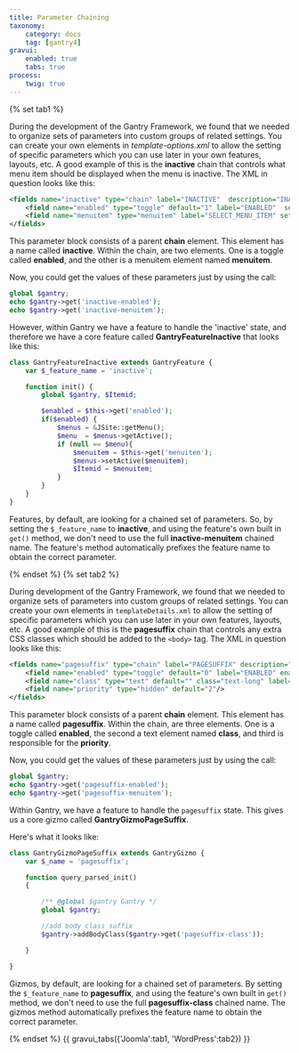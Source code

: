 ```yaml
---
title: Parameter Chaining
taxonomy:
    category: docs
    tag: [gantry4]
gravui:
    enabled: true
    tabs: true
process:
    twig: true
---
```


{% set tab1 %}

During the development of the Gantry Framework, we found that we needed to organize sets of parameters into custom groups of related settings. You can create your own elements in *template-options.xml* to allow the setting of specific parameters which you can use later in your own features, layouts, etc. A good example of this is the **inactive** chain that controls what menu item should be displayed when the menu is inactive. The XML in question looks like this:

```xml
<fields name="inactive" type="chain" label="INACTIVE"  description="INACTIVE_DESC">
    <field name="enabled" type="toggle" default="1" label="ENABLED"  setinmenuitem="false" />
    <field name="menuitem" type="menuitem" label="SELECT_MENU_ITEM" setinmenuitem="false" />
</fields>
```

This parameter block consists of a parent **chain** element. This element has a name called **inactive**. Within the chain, are two elements. One is a toggle called **enabled**, and the other is a menuitem element named **menuitem**.

Now, you could get the values of these parameters just by using the call:

```php
global $gantry;
echo $gantry->get('inactive-enabled');
echo $gantry->get('inactive-menuitem');
```

However, within Gantry we have a feature to handle the 'inactive' state, and therefore we have a core feature called **GantryFeatureInactive** that looks like this:

```php
class GantryFeatureInactive extends GantryFeature {
    var $_feature_name = 'inactive';

    function init() {
        global $gantry, $Itemid;

        $enabled = $this->get('enabled');
        if($enabled) {
            $menus = &JSite::getMenu();
            $menu  = $menus->getActive();
            if (null == $menu){
                $menuitem = $this->get('menuitem');
                $menus->setActive($menuitem);
                $Itemid = $menuitem;
            }
        }
    }
}
```

Features, by default, are looking for a chained set of parameters. So, by setting the `$_feature_name` to **inactive**, and using the feature's own built in `get()` method, we don't need to use the full **inactive-menuitem** chained name. The feature's method automatically prefixes the feature name to obtain the correct parameter.

{% endset %}
{% set tab2 %}

During development of the Gantry Framework, we found that we needed to organize sets of parameters into custom groups of related settings. You can create your own elements in `templateDetails.xml` to allow the setting of specific parameters which you can use later in your own features, layouts, etc. A good example of this is the **pagesuffix** chain that controls any extra CSS classes which should be added to the `<body>` tag. The XML in question looks like this:

```xml
<fields name="pagesuffix" type="chain" label="PAGESUFFIX" description="PAGESUFFIX_DESC">
    <field name="enabled" type="toggle" default="0" label="ENABLED" enabler="true" />
    <field name="class" type="text" default="" class="text-long" label="CLASS"/>
    <field name="priority" type="hidden" default="2"/>
</fields>
```

This parameter block consists of a parent **chain** element. This element has a name called **pagesuffix**. Within the chain, are three elements. One is a toggle called **enabled**, the second a text element named **class**, and third is responsible for the **priority**.

Now, you could get the values of these parameters just by using the call:

```php
global $gantry;
echo $gantry->get('pagesuffix-enabled');
echo $gantry->get('pagesuffix-menuitem');
```

Within Gantry, we have a feature to handle the `pagesuffix` state. This gives us a core gizmo called **GantryGizmoPageSuffix**.

Here's what it looks like:

```php
class GantryGizmoPageSuffix extends GantryGizmo {
    var $_name = 'pagesuffix';

    function query_parsed_init()
    {

        /** @global $gantry Gantry */
        global $gantry;

        //add body class suffix
        $gantry->addBodyClass($gantry->get('pagesuffix-class'));

    }

}
```

Gizmos, by default, are looking for a chained set of parameters. By setting the `$_feature_name` to **pagesuffix**, and using the feature's own built in `get()` method, we don't need to use the full **pagesuffix-class** chained name. The gizmos method automatically prefixes the feature name to obtain the correct parameter.


{% endset %}
{{ gravui_tabs({'Joomla':tab1, 'WordPress':tab2}) }}




